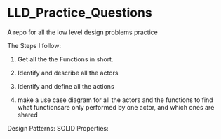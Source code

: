 # LLD_Practice_Questions
A repo for all the low level design problems practice

The Steps I follow: 

1. Get all the the Functions in short. 

2. Identify and describe all the actors

3. Identify and define all the actions

4. make a use case diagram for all the actors and the functions to find what functionsare only performed by one actor, and which ones are shared





Design Patterns: 
SOLID Properties: 

